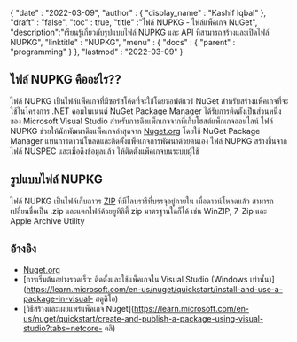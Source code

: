 {
  "date" : "2022-03-09",
  "author" : {
    "display_name" : "Kashif Iqbal"
},
  "draft" : "false",
  "toc" : true,
  "title" :"ไฟล์ NUPKG - ไฟล์แพ็คเกจ NuGet",
  "description":"เรียนรู้เกี่ยวกับรูปแบบไฟล์ NUPKG และ API ที่สามารถสร้างและเปิดไฟล์ NUPKG",
  "linktitle" : "NUPKG",
  "menu" : {
    "docs" : {
      "parent" : "programming"
}
},
  "lastmod" : "2022-03-09"
}

## ไฟล์ NUPKG คืออะไร??

ไฟล์ NUPKG เป็นไฟล์แพ็คเกจที่มีซอร์สโค้ดที่จะใช้โดยซอฟต์แวร์ NuGet สำหรับสร้างแพ็คเกจที่จะใช้ในโครงการ .NET คอมโพเนนต์ NuGet Package Manager ได้รับการติดตั้งเป็นส่วนหนึ่งของ Microsoft Visual Studio สำหรับการดึงแพ็กเกจจากที่เก็บโฮสต์แพ็กเกจออนไลน์ ไฟล์ NUPKG ช่วยให้นักพัฒนาดึงแพ็คเกจล่าสุดจาก [Nuget.org](https://nuget.org) โดยใช้ NuGet Package Manager แทนการดาวน์โหลดและติดตั้งแพ็คเกจการพัฒนาด้วยตนเอง ไฟล์ NUPKG สร้างขึ้นจากไฟล์ NUSPEC และเมื่อดึงข้อมูลแล้ว ให้ติดตั้งแพ็คเกจบนระบบผู้ใช้

## รูปแบบไฟล์ NUPKG

ไฟล์ NUPKG เป็นไฟล์เก็บถาวร [ZIP](/th/compression/zip/) ที่มีไลบรารีที่บรรจุอยู่ภายใน เมื่อดาวน์โหลดแล้ว สามารถเปลี่ยนชื่อเป็น .zip และแตกไฟล์ด้วยยูทิลิตี้ zip มาตรฐานใดก็ได้ เช่น WinZIP, 7-Zip และ Apple Archive Utility

## อ้างอิง

* [Nuget.org](https://nuget.org)
* [การเริ่มต้นอย่างรวดเร็ว: ติดตั้งและใช้แพ็คเกจใน Visual Studio (Windows เท่านั้น)](https://learn.microsoft.com/en-us/nuget/quickstart/install-and-use-a-package-in-visual- สตูดิโอ)
* [วิธีสร้างและเผยแพร่แพ็คเกจ Nuget](https://learn.microsoft.com/en-us/nuget/quickstart/create-and-publish-a-package-using-visual-studio?tabs=netcore- คลิ)


